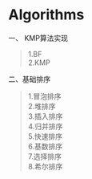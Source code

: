 # Algorithms

一、 KMP算法实现<br/>
> 1.BF<br/>
2.KMP

二、基础排序<br/>
> 1.冒泡排序<br/>
2.堆排序<br/>
3.插入排序<br/>
4.归并排序<br/>
5.快速排序<br/>
6.基数排序<br/>
7.选择排序<br/>
8.希尔排序<br/>
